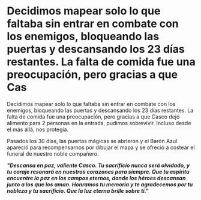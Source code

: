 # Decidimos mapear solo lo que faltaba sin entrar en combate con los enemigos, bloqueando las puertas y descansando los 23 días restantes. La falta de comida fue una preocupación, pero gracias a que Cas

Decidimos mapear solo lo que faltaba sin entrar en combate con los enemigos, bloqueando las puertas y descansando los 23 días restantes. La falta de comida fue una preocupación, pero gracias a que Casco dejó alimento para 2 personas en la entrada, pudimos sobrevivir. Incluso desde el más allá, nos protegía.

Pasados los 30 días, las puertas mágicas se abrieron y el Barón Azul apareció para recompensarnos por dibujar el mapa y se ofreció a costear el funeral de nuestro noble compañero. 

***"Descansa en paz, valiente Casco. Tu sacrificio nunca será olvidado, y tu coraje resonará en nuestros corazones para siempre. Que tu espíritu encuentre la paz en los campos eternos, donde los héroes descansan junto a los que los aman. Honramos tu memoria y te agradecemos por tu nobleza y tu sacrificio. Que la luz eterna brille sobre ti."***

